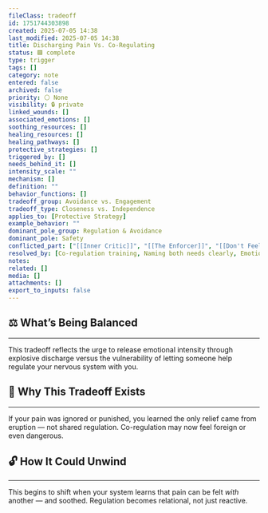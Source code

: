 ```yaml
---
fileClass: tradeoff
id: 1751744303898
created: 2025-07-05 14:38
last_modified: 2025-07-05 14:38
title: Discharging Pain Vs. Co-Regulating
status: 🟩 complete
type: trigger
tags: []
category: note
entered: false
archived: false
priority: ⚪ None
visibility: 🔒 private
linked_wounds: []
associated_emotions: []
soothing_resources: []
healing_resources: []
healing_pathways: []
protective_strategies: []
triggered_by: []
needs_behind_it: []
intensity_scale: ""
mechanism: []
definition: ""
behavior_functions: []
tradeoff_group: Avoidance vs. Engagement
tradeoff_type: Closeness vs. Independence
applies_to: [Protective Strategy]
example_behavior: ""
dominant_pole_group: Regulation & Avoidance
dominant_pole: Safety
conflicted_part: ["[[Inner Critic]]", "[[The Enforcer]]", "[[Don't Feel That]]"]
resolved_by: [Co-regulation training, Naming both needs clearly, Emotion pacing]
notes: 
related: []
media: []
attachments: []
export_to_inputs: false
---
```


## ⚖️ What’s Being Balanced
---
This tradeoff reflects the urge to release emotional intensity through explosive discharge versus the vulnerability of letting someone help regulate your nervous system with you.

## 🤔 Why This Tradeoff Exists
---
If your pain was ignored or punished, you learned the only relief came from eruption — not shared regulation. Co-regulation may now feel foreign or even dangerous.

## 🔓 How It Could Unwind
---
This begins to shift when your system learns that pain can be felt *with* another — and soothed. Regulation becomes relational, not just reactive.

